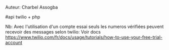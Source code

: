 
Auteur: Charbel Assogba

#api twilio + php

Nb: Avec l'utilisation d'un compte essai  seuls les numeros vérifiées peuvent recevoir des messages selon twilio: 
Voir docs https://www.twilio.com/fr/docs/usage/tutorials/how-to-use-your-free-trial-account